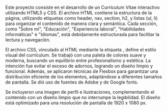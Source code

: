 Este proyecto consiste en el desarrollo de un Currículum Vitae interactivo utilizando HTML5 y CSS. El archivo HTML contiene la estructura de la página, utilizando etiquetas como header, nav, section, h2, y listas (ul, li) para organizar el contenido de manera clara y semántica. Cada sección, como "Sobre mí", "Educación", "Experiencia laboral", "Habilidades informáticas" e "Idiomas", está debidamente estructurada para facilitar la lectura y navegación.

El archivo CSS, vinculado al HTML mediante la etiqueta <link>, define el estilo visual del currículum. Se trabajó con una paleta de colores suave y moderna, buscando un equilibrio entre profesionalismo y estética. La intención fue evitar el exceso de adornos, logrando un diseño limpio y funcional. Además, se aplicaron técnicas de Flexbox para garantizar una distribución eficiente de los elementos, adaptándose a diferentes tamaños de pantalla. Se dió uso de fuentes de Adobe y de Google fonts.

Se incluyeron una imagen de perfil e ilustraciones, complementando el contenido con un diseño limpio que no interrumpe la legibilidad. El diseño está optimizado para una resolución de pantalla de 1920 x 1080 px.

